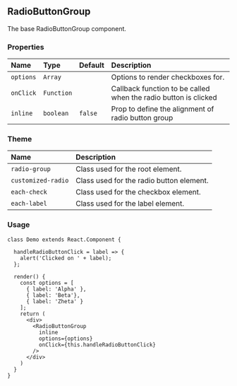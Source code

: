 ## RadioButtonGroup

The base RadioButtonGroup component.

### Properties
| Name | Type | Default | Description |
|:-----|:-----|:-----|:-----|
| `options` | `Array` | &nbsp; | Options to render checkboxes for. |
| `onClick` | `Function` | &nbsp; | Callback function to be called when the radio button is clicked |
| `inline` | `boolean` | `false` | Prop to define the alignment of radio button group |

### Theme

| Name     | Description|
|:---------|:-----------|
| `radio-group`   | Class used for the root element.|
| `customized-radio`   | Class used for the radio button element.|
| `each-check`   | Class used for the checkbox element.|
| `each-label`   | Class used for the label element.|

### Usage
```
class Demo extends React.Component {
  
  handleRadioButtonClick = label => {
    alert('Clicked on ' + label);
  };

  render() {
    const options = [
      { label: 'Alpha' }, 
      { label: 'Beta'}, 
      { label: 'Zheta' }
    ];
    return (
      <div>
        <RadioButtonGroup
          inline
          options={options}
          onClick={this.handleRadioButtonClick}
        />
      </div>
    )
  }
}
```